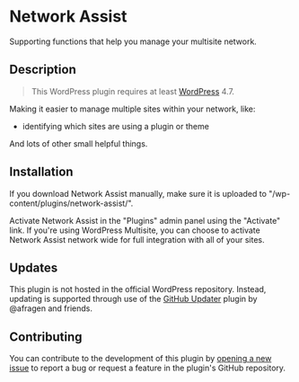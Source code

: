 # Network Assist #

Supporting functions that help you manage your multisite network.

## Description ##

> This WordPress plugin requires at least [WordPress](https://wordpress.org) 4.7.

Making it easier to manage multiple sites within your network, like:

* identifying which sites are using a plugin or theme

And lots of other small helpful things.

## Installation ##

If you download Network Assist manually, make sure it is uploaded to "/wp-content/plugins/network-assist/".

Activate Network Assist in the "Plugins" admin panel using the "Activate" link. If you're using WordPress Multisite, you can choose to activate Network Assist network wide for full integration with all of your sites.

## Updates ##

This plugin is not hosted in the official WordPress repository. Instead, updating is supported through use of the [GitHub Updater](https://github.com/afragen/github-updater/) plugin by @afragen and friends.

## Contributing ##

You can contribute to the development of this plugin by [opening a new issue](https://github.com/lmoffereins/network-assist/issues/) to report a bug or request a feature in the plugin's GitHub repository.

